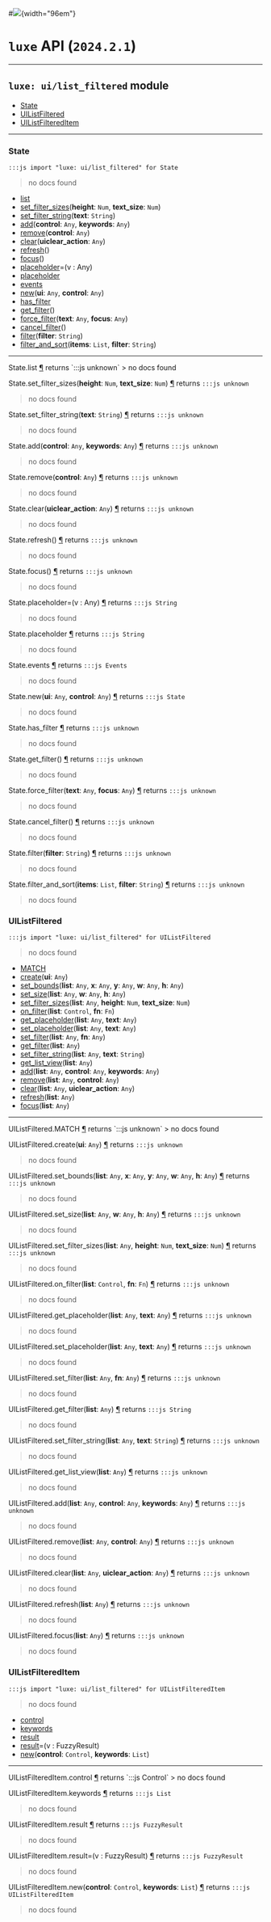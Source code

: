 #![](../../../../../../images/luxe-dark.svg){width="96em"}

# `luxe` API (`2024.2.1`)  


---

## `luxe: ui/list_filtered` module

- [State](#state)   
- [UIListFiltered](#uilistfiltered)   
- [UIListFilteredItem](#uilistfiltereditem)   

---

### State
`:::js import "luxe: ui/list_filtered" for State`
> no docs found

- [list](#State.list)
- [set_filter_sizes](#State.set_filter_sizes+2)(**height**: `Num`, **text_size**: `Num`)
- [set_filter_string](#State.set_filter_string)(**text**: `String`)
- [add](#State.add+2)(**control**: `Any`, **keywords**: `Any`)
- [remove](#State.remove)(**control**: `Any`)
- [clear](#State.clear)(**uiclear_action**: `Any`)
- [refresh](#State.refresh)()
- [focus](#State.focus)()
- [placeholder](#State.placeholder=)=(v : Any)
- [placeholder](#State.placeholder)
- [events](#State.events)
- [new](#State.new+2)(**ui**: `Any`, **control**: `Any`)
- [has_filter](#State.has_filter)
- [get_filter](#State.get_filter)()
- [force_filter](#State.force_filter+2)(**text**: `Any`, **focus**: `Any`)
- [cancel_filter](#State.cancel_filter)()
- [filter](#State.filter)(**filter**: `String`)
- [filter_and_sort](#State.filter_and_sort+2)(**items**: `List`, **filter**: `String`)

<hr/>
<endpoint module="luxe: ui/list_filtered" class="State" signature="list"></endpoint>
<signature id="State.list">State.list
<a class="headerlink" href="#State.list" title="Permanent link">¶</a></signature>
<span class='api_ret'>returns</span> `:::js unknown`
> no docs found   

<endpoint module="luxe: ui/list_filtered" class="State" signature="set_filter_sizes(height : Num, text_size : Num)"></endpoint>
<signature id="State.set_filter_sizes+2">State.set_filter_sizes(**height**: `Num`, **text_size**: `Num`)
<a class="headerlink" href="#State.set_filter_sizes+2" title="Permanent link">¶</a></signature>
<span class='api_ret'>returns</span> `:::js unknown`
> no docs found   

<endpoint module="luxe: ui/list_filtered" class="State" signature="set_filter_string(text : String)"></endpoint>
<signature id="State.set_filter_string">State.set_filter_string(**text**: `String`)
<a class="headerlink" href="#State.set_filter_string" title="Permanent link">¶</a></signature>
<span class='api_ret'>returns</span> `:::js unknown`
> no docs found   

<endpoint module="luxe: ui/list_filtered" class="State" signature="add(control : Any, keywords : Any)"></endpoint>
<signature id="State.add+2">State.add(**control**: `Any`, **keywords**: `Any`)
<a class="headerlink" href="#State.add+2" title="Permanent link">¶</a></signature>
<span class='api_ret'>returns</span> `:::js unknown`
> no docs found   

<endpoint module="luxe: ui/list_filtered" class="State" signature="remove(control : Any)"></endpoint>
<signature id="State.remove">State.remove(**control**: `Any`)
<a class="headerlink" href="#State.remove" title="Permanent link">¶</a></signature>
<span class='api_ret'>returns</span> `:::js unknown`
> no docs found   

<endpoint module="luxe: ui/list_filtered" class="State" signature="clear(uiclear_action : Any)"></endpoint>
<signature id="State.clear">State.clear(**uiclear_action**: `Any`)
<a class="headerlink" href="#State.clear" title="Permanent link">¶</a></signature>
<span class='api_ret'>returns</span> `:::js unknown`
> no docs found   

<endpoint module="luxe: ui/list_filtered" class="State" signature="refresh()"></endpoint>
<signature id="State.refresh">State.refresh()
<a class="headerlink" href="#State.refresh" title="Permanent link">¶</a></signature>
<span class='api_ret'>returns</span> `:::js unknown`
> no docs found   

<endpoint module="luxe: ui/list_filtered" class="State" signature="focus()"></endpoint>
<signature id="State.focus">State.focus()
<a class="headerlink" href="#State.focus" title="Permanent link">¶</a></signature>
<span class='api_ret'>returns</span> `:::js unknown`
> no docs found   

<endpoint module="luxe: ui/list_filtered" class="State" signature="placeholder=(v : Any)"></endpoint>
<signature id="State.placeholder=">State.placeholder=(v : Any)
<a class="headerlink" href="#State.placeholder=" title="Permanent link">¶</a></signature>
<span class='api_ret'>returns</span> `:::js String`
> no docs found   

<endpoint module="luxe: ui/list_filtered" class="State" signature="placeholder"></endpoint>
<signature id="State.placeholder">State.placeholder
<a class="headerlink" href="#State.placeholder" title="Permanent link">¶</a></signature>
<span class='api_ret'>returns</span> `:::js String`
> no docs found   

<endpoint module="luxe: ui/list_filtered" class="State" signature="events"></endpoint>
<signature id="State.events">State.events
<a class="headerlink" href="#State.events" title="Permanent link">¶</a></signature>
<span class='api_ret'>returns</span> `:::js Events`
> no docs found   

<endpoint module="luxe: ui/list_filtered" class="State" signature="new(ui : Any, control : Any)"></endpoint>
<signature id="State.new+2">State.new(**ui**: `Any`, **control**: `Any`)
<a class="headerlink" href="#State.new+2" title="Permanent link">¶</a></signature>
<span class='api_ret'>returns</span> `:::js State`
> no docs found   

<endpoint module="luxe: ui/list_filtered" class="State" signature="has_filter"></endpoint>
<signature id="State.has_filter">State.has_filter
<a class="headerlink" href="#State.has_filter" title="Permanent link">¶</a></signature>
<span class='api_ret'>returns</span> `:::js unknown`
> no docs found   

<endpoint module="luxe: ui/list_filtered" class="State" signature="get_filter()"></endpoint>
<signature id="State.get_filter">State.get_filter()
<a class="headerlink" href="#State.get_filter" title="Permanent link">¶</a></signature>
<span class='api_ret'>returns</span> `:::js unknown`
> no docs found   

<endpoint module="luxe: ui/list_filtered" class="State" signature="force_filter(text : Any, focus : Any)"></endpoint>
<signature id="State.force_filter+2">State.force_filter(**text**: `Any`, **focus**: `Any`)
<a class="headerlink" href="#State.force_filter+2" title="Permanent link">¶</a></signature>
<span class='api_ret'>returns</span> `:::js unknown`
> no docs found   

<endpoint module="luxe: ui/list_filtered" class="State" signature="cancel_filter()"></endpoint>
<signature id="State.cancel_filter">State.cancel_filter()
<a class="headerlink" href="#State.cancel_filter" title="Permanent link">¶</a></signature>
<span class='api_ret'>returns</span> `:::js unknown`
> no docs found   

<endpoint module="luxe: ui/list_filtered" class="State" signature="filter(filter : String)"></endpoint>
<signature id="State.filter">State.filter(**filter**: `String`)
<a class="headerlink" href="#State.filter" title="Permanent link">¶</a></signature>
<span class='api_ret'>returns</span> `:::js unknown`
> no docs found   

<endpoint module="luxe: ui/list_filtered" class="State" signature="filter_and_sort(items : List, filter : String)"></endpoint>
<signature id="State.filter_and_sort+2">State.filter_and_sort(**items**: `List`, **filter**: `String`)
<a class="headerlink" href="#State.filter_and_sort+2" title="Permanent link">¶</a></signature>
<span class='api_ret'>returns</span> `:::js unknown`
> no docs found   

### UIListFiltered
`:::js import "luxe: ui/list_filtered" for UIListFiltered`
> no docs found

- [MATCH](#UIListFiltered.MATCH)
- [create](#UIListFiltered.create)(**ui**: `Any`)
- [set_bounds](#UIListFiltered.set_bounds+5)(**list**: `Any`, **x**: `Any`, **y**: `Any`, **w**: `Any`, **h**: `Any`)
- [set_size](#UIListFiltered.set_size+3)(**list**: `Any`, **w**: `Any`, **h**: `Any`)
- [set_filter_sizes](#UIListFiltered.set_filter_sizes+3)(**list**: `Any`, **height**: `Num`, **text_size**: `Num`)
- [on_filter](#UIListFiltered.on_filter+2)(**list**: `Control`, **fn**: `Fn`)
- [get_placeholder](#UIListFiltered.get_placeholder+2)(**list**: `Any`, **text**: `Any`)
- [set_placeholder](#UIListFiltered.set_placeholder+2)(**list**: `Any`, **text**: `Any`)
- [set_filter](#UIListFiltered.set_filter+2)(**list**: `Any`, **fn**: `Any`)
- [get_filter](#UIListFiltered.get_filter)(**list**: `Any`)
- [set_filter_string](#UIListFiltered.set_filter_string+2)(**list**: `Any`, **text**: `String`)
- [get_list_view](#UIListFiltered.get_list_view)(**list**: `Any`)
- [add](#UIListFiltered.add+3)(**list**: `Any`, **control**: `Any`, **keywords**: `Any`)
- [remove](#UIListFiltered.remove+2)(**list**: `Any`, **control**: `Any`)
- [clear](#UIListFiltered.clear+2)(**list**: `Any`, **uiclear_action**: `Any`)
- [refresh](#UIListFiltered.refresh)(**list**: `Any`)
- [focus](#UIListFiltered.focus)(**list**: `Any`)

<hr/>
<endpoint module="luxe: ui/list_filtered" class="UIListFiltered" signature="MATCH"></endpoint>
<signature id="UIListFiltered.MATCH">UIListFiltered.MATCH
<a class="headerlink" href="#UIListFiltered.MATCH" title="Permanent link">¶</a></signature>
<span class='api_ret'>returns</span> `:::js unknown`
> no docs found   

<endpoint module="luxe: ui/list_filtered" class="UIListFiltered" signature="create(ui : Any)"></endpoint>
<signature id="UIListFiltered.create">UIListFiltered.create(**ui**: `Any`)
<a class="headerlink" href="#UIListFiltered.create" title="Permanent link">¶</a></signature>
<span class='api_ret'>returns</span> `:::js unknown`
> no docs found   

<endpoint module="luxe: ui/list_filtered" class="UIListFiltered" signature="set_bounds(list : Any, x : Any, y : Any, w : Any, h : Any)"></endpoint>
<signature id="UIListFiltered.set_bounds+5">UIListFiltered.set_bounds(**list**: `Any`, **x**: `Any`, **y**: `Any`, **w**: `Any`, **h**: `Any`)
<a class="headerlink" href="#UIListFiltered.set_bounds+5" title="Permanent link">¶</a></signature>
<span class='api_ret'>returns</span> `:::js unknown`
> no docs found   

<endpoint module="luxe: ui/list_filtered" class="UIListFiltered" signature="set_size(list : Any, w : Any, h : Any)"></endpoint>
<signature id="UIListFiltered.set_size+3">UIListFiltered.set_size(**list**: `Any`, **w**: `Any`, **h**: `Any`)
<a class="headerlink" href="#UIListFiltered.set_size+3" title="Permanent link">¶</a></signature>
<span class='api_ret'>returns</span> `:::js unknown`
> no docs found   

<endpoint module="luxe: ui/list_filtered" class="UIListFiltered" signature="set_filter_sizes(list : Any, height : Num, text_size : Num)"></endpoint>
<signature id="UIListFiltered.set_filter_sizes+3">UIListFiltered.set_filter_sizes(**list**: `Any`, **height**: `Num`, **text_size**: `Num`)
<a class="headerlink" href="#UIListFiltered.set_filter_sizes+3" title="Permanent link">¶</a></signature>
<span class='api_ret'>returns</span> `:::js unknown`
> no docs found   

<endpoint module="luxe: ui/list_filtered" class="UIListFiltered" signature="on_filter(list : Control, fn : Fn)"></endpoint>
<signature id="UIListFiltered.on_filter+2">UIListFiltered.on_filter(**list**: `Control`, **fn**: `Fn`)
<a class="headerlink" href="#UIListFiltered.on_filter+2" title="Permanent link">¶</a></signature>
<span class='api_ret'>returns</span> `:::js unknown`
> no docs found   

<endpoint module="luxe: ui/list_filtered" class="UIListFiltered" signature="get_placeholder(list : Any, text : Any)"></endpoint>
<signature id="UIListFiltered.get_placeholder+2">UIListFiltered.get_placeholder(**list**: `Any`, **text**: `Any`)
<a class="headerlink" href="#UIListFiltered.get_placeholder+2" title="Permanent link">¶</a></signature>
<span class='api_ret'>returns</span> `:::js unknown`
> no docs found   

<endpoint module="luxe: ui/list_filtered" class="UIListFiltered" signature="set_placeholder(list : Any, text : Any)"></endpoint>
<signature id="UIListFiltered.set_placeholder+2">UIListFiltered.set_placeholder(**list**: `Any`, **text**: `Any`)
<a class="headerlink" href="#UIListFiltered.set_placeholder+2" title="Permanent link">¶</a></signature>
<span class='api_ret'>returns</span> `:::js unknown`
> no docs found   

<endpoint module="luxe: ui/list_filtered" class="UIListFiltered" signature="set_filter(list : Any, fn : Any)"></endpoint>
<signature id="UIListFiltered.set_filter+2">UIListFiltered.set_filter(**list**: `Any`, **fn**: `Any`)
<a class="headerlink" href="#UIListFiltered.set_filter+2" title="Permanent link">¶</a></signature>
<span class='api_ret'>returns</span> `:::js unknown`
> no docs found   

<endpoint module="luxe: ui/list_filtered" class="UIListFiltered" signature="get_filter(list : Any)"></endpoint>
<signature id="UIListFiltered.get_filter">UIListFiltered.get_filter(**list**: `Any`)
<a class="headerlink" href="#UIListFiltered.get_filter" title="Permanent link">¶</a></signature>
<span class='api_ret'>returns</span> `:::js String`
> no docs found   

<endpoint module="luxe: ui/list_filtered" class="UIListFiltered" signature="set_filter_string(list : Any, text : String)"></endpoint>
<signature id="UIListFiltered.set_filter_string+2">UIListFiltered.set_filter_string(**list**: `Any`, **text**: `String`)
<a class="headerlink" href="#UIListFiltered.set_filter_string+2" title="Permanent link">¶</a></signature>
<span class='api_ret'>returns</span> `:::js unknown`
> no docs found   

<endpoint module="luxe: ui/list_filtered" class="UIListFiltered" signature="get_list_view(list : Any)"></endpoint>
<signature id="UIListFiltered.get_list_view">UIListFiltered.get_list_view(**list**: `Any`)
<a class="headerlink" href="#UIListFiltered.get_list_view" title="Permanent link">¶</a></signature>
<span class='api_ret'>returns</span> `:::js unknown`
> no docs found   

<endpoint module="luxe: ui/list_filtered" class="UIListFiltered" signature="add(list : Any, control : Any, keywords : Any)"></endpoint>
<signature id="UIListFiltered.add+3">UIListFiltered.add(**list**: `Any`, **control**: `Any`, **keywords**: `Any`)
<a class="headerlink" href="#UIListFiltered.add+3" title="Permanent link">¶</a></signature>
<span class='api_ret'>returns</span> `:::js unknown`
> no docs found   

<endpoint module="luxe: ui/list_filtered" class="UIListFiltered" signature="remove(list : Any, control : Any)"></endpoint>
<signature id="UIListFiltered.remove+2">UIListFiltered.remove(**list**: `Any`, **control**: `Any`)
<a class="headerlink" href="#UIListFiltered.remove+2" title="Permanent link">¶</a></signature>
<span class='api_ret'>returns</span> `:::js unknown`
> no docs found   

<endpoint module="luxe: ui/list_filtered" class="UIListFiltered" signature="clear(list : Any, uiclear_action : Any)"></endpoint>
<signature id="UIListFiltered.clear+2">UIListFiltered.clear(**list**: `Any`, **uiclear_action**: `Any`)
<a class="headerlink" href="#UIListFiltered.clear+2" title="Permanent link">¶</a></signature>
<span class='api_ret'>returns</span> `:::js unknown`
> no docs found   

<endpoint module="luxe: ui/list_filtered" class="UIListFiltered" signature="refresh(list : Any)"></endpoint>
<signature id="UIListFiltered.refresh">UIListFiltered.refresh(**list**: `Any`)
<a class="headerlink" href="#UIListFiltered.refresh" title="Permanent link">¶</a></signature>
<span class='api_ret'>returns</span> `:::js unknown`
> no docs found   

<endpoint module="luxe: ui/list_filtered" class="UIListFiltered" signature="focus(list : Any)"></endpoint>
<signature id="UIListFiltered.focus">UIListFiltered.focus(**list**: `Any`)
<a class="headerlink" href="#UIListFiltered.focus" title="Permanent link">¶</a></signature>
<span class='api_ret'>returns</span> `:::js unknown`
> no docs found   

### UIListFilteredItem
`:::js import "luxe: ui/list_filtered" for UIListFilteredItem`
> no docs found

- [control](#UIListFilteredItem.control)
- [keywords](#UIListFilteredItem.keywords)
- [result](#UIListFilteredItem.result)
- [result](#UIListFilteredItem.result=)=(v : FuzzyResult)
- [new](#UIListFilteredItem.new+2)(**control**: `Control`, **keywords**: `List`)

<hr/>
<endpoint module="luxe: ui/list_filtered" class="UIListFilteredItem" signature="control"></endpoint>
<signature id="UIListFilteredItem.control">UIListFilteredItem.control
<a class="headerlink" href="#UIListFilteredItem.control" title="Permanent link">¶</a></signature>
<span class='api_ret'>returns</span> `:::js Control`
> no docs found   

<endpoint module="luxe: ui/list_filtered" class="UIListFilteredItem" signature="keywords"></endpoint>
<signature id="UIListFilteredItem.keywords">UIListFilteredItem.keywords
<a class="headerlink" href="#UIListFilteredItem.keywords" title="Permanent link">¶</a></signature>
<span class='api_ret'>returns</span> `:::js List`
> no docs found   

<endpoint module="luxe: ui/list_filtered" class="UIListFilteredItem" signature="result"></endpoint>
<signature id="UIListFilteredItem.result">UIListFilteredItem.result
<a class="headerlink" href="#UIListFilteredItem.result" title="Permanent link">¶</a></signature>
<span class='api_ret'>returns</span> `:::js FuzzyResult`
> no docs found   

<endpoint module="luxe: ui/list_filtered" class="UIListFilteredItem" signature="result=(v : FuzzyResult)"></endpoint>
<signature id="UIListFilteredItem.result=">UIListFilteredItem.result=(v : FuzzyResult)
<a class="headerlink" href="#UIListFilteredItem.result=" title="Permanent link">¶</a></signature>
<span class='api_ret'>returns</span> `:::js FuzzyResult`
> no docs found   

<endpoint module="luxe: ui/list_filtered" class="UIListFilteredItem" signature="new(control : Control, keywords : List)"></endpoint>
<signature id="UIListFilteredItem.new+2">UIListFilteredItem.new(**control**: `Control`, **keywords**: `List`)
<a class="headerlink" href="#UIListFilteredItem.new+2" title="Permanent link">¶</a></signature>
<span class='api_ret'>returns</span> `:::js UIListFilteredItem`
> no docs found   

